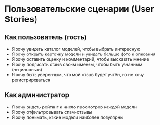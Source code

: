 # Пользовательские сценарии (User Stories)

## Как пользователь (гость)
- Я хочу увидеть каталог моделей, чтобы выбрать интересную
- Я хочу открыть карточку модели и увидеть больше фото и описания
- Я хочу оставить оценку и комментарий, чтобы высказать мнение
- Я хочу подписать отзыв своим именем, чтобы быть узнанным (опционально)
- Я хочу быть уверенным, что мой отзыв будет учтён, но не хочу регистрироваться

## Как администратор
- Я хочу видеть рейтинг и число просмотров каждой модели
- Я хочу отфильтровывать спам-отзывы
- Я хочу понимать, какие модели наиболее популярны

